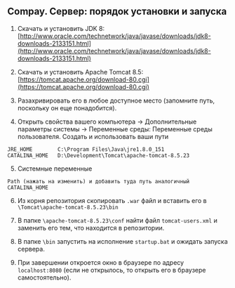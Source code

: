 ## Compay. Сервер: порядок установки и запуска

1. Скачать и установить JDK 8: [http://www.oracle.com/technetwork/java/javase/downloads/jdk8-downloads-2133151.html](http://www.oracle.com/technetwork/java/javase/downloads/jdk8-downloads-2133151.html)

2. Скачать и установить Apache Tomcat 8.5: [https://tomcat.apache.org/download-80.cgi](https://tomcat.apache.org/download-80.cgi)

3. Разахривировать его в любое доступное место (запомните путь, поскольку он еще понадобится).

4. Открыть свойства вашего компьютера -> Дополнительные параметры системы -> Переменные среды:
Переменные среды пользователя. Создать и использовать ваши пути
```
JRE_HOME        C:\Program Files\Java\jre1.8.0_151
CATALINA_HOME   D:\Development\Tomcat\apache-tomcat-8.5.23  
```

5. Системные переменные 
```
Path (нажать на изменить) и добавить туда путь аналогичный CATALINA_HOME
```

6. Из корня репозитория скопировать `.war` файл и вставить его в `\Tomcat\apache-tomcat-8.5.23\bin`

7. В папке `\apache-tomcat-8.5.23\conf` найти файл `tomcat-users.xml` и заменить его тем, что находится в репозитории.

8. В папке `\bin` запустить на исполнение `startup.bat` и ожидать запуска сервера.

9. При завершении откроется окно в браузере по адресу `localhost:8080` (если не открылось, то открыть его в браузере самостоятельно).